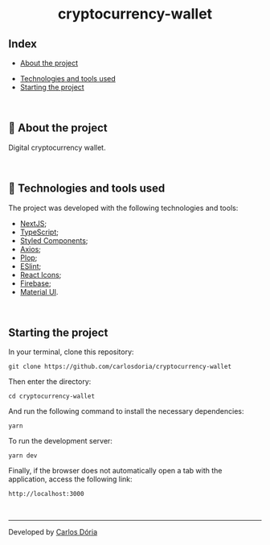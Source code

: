 <h1 align='center'><strong>cryptocurrency-wallet
</strong></h1>

## Index

- [About the project](#about-the-project)
<!-- - [Deploy](#deploy) -->
- [Technologies and tools used](#technologies-and-tools-used)
- [Starting the project](#starting-the-project)

<br>
<!--
![GitHub](https://img.shields.io/github/license/carlosdoria/social-links)
![GitHub](https://img.shields.io/github/languages/count/carlosdoria/social-links)
<br> -->

<!-- ![Print da Home Page](https://github.com/carlosdoria/clone-pipefy/blob/main/public/images/Home-page.png) -->

## 📝 About the project

Digital cryptocurrency wallet.

<br>

<!-- ## Deploy

Deploy link:
[Deploy](https://carlosdoria-portifolio.vercel.app/)

<br> -->

## 🚀 Technologies and tools used

The project was developed with the following technologies and tools:

- [NextJS](https://nextjs.org/);
- [TypeScript](https://www.typescriptlang.org/);
- [Styled Components](https://styled-components.com/);
- [Axios](https://axios-http.com/docs/intro);
- [Plop](https://plopjs.com/);
- [ESlint](https://eslint.org/);
- [React Icons](https://react-icons.github.io/react-icons/);
- [Firebase](https://firebase.google.com/?hl=pt);
- [Material UI](https://material-ui.com/).

<br>

## Starting the project

In your terminal, clone this repository:

```
git clone https://github.com/carlosdoria/cryptocurrency-wallet
```

Then enter the directory:

```
cd cryptocurrency-wallet
```

And run the following command to install the necessary dependencies:

```
yarn
```

To run the development server:

```
yarn dev
```

Finally, if the browser does not automatically open a tab with the application, access the following link:

```
http://localhost:3000
```

<!-- ## Como contribuir

 -->

<br>

---

Developed by [Carlos Dória](https://github.com/carlosdoria)
